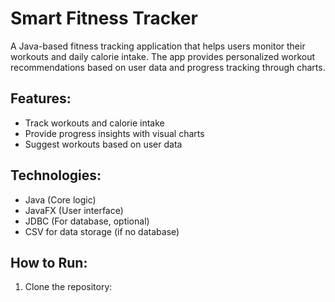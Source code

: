 # Smart Fitness Tracker

A Java-based fitness tracking application that helps users monitor their workouts and daily calorie intake. The app provides personalized workout recommendations based on user data and progress tracking through charts.

## Features:
- Track workouts and calorie intake
- Provide progress insights with visual charts
- Suggest workouts based on user data

## Technologies:
- Java (Core logic)
- JavaFX (User interface)
- JDBC (For database, optional)
- CSV for data storage (if no database)

## How to Run:
1. Clone the repository:
